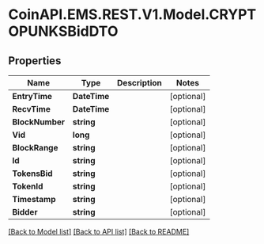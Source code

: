 # CoinAPI.EMS.REST.V1.Model.CRYPTOPUNKSBidDTO

## Properties

Name | Type | Description | Notes
------------ | ------------- | ------------- | -------------
**EntryTime** | **DateTime** |  | [optional] 
**RecvTime** | **DateTime** |  | [optional] 
**BlockNumber** | **string** |  | [optional] 
**Vid** | **long** |  | [optional] 
**BlockRange** | **string** |  | [optional] 
**Id** | **string** |  | [optional] 
**TokensBid** | **string** |  | [optional] 
**TokenId** | **string** |  | [optional] 
**Timestamp** | **string** |  | [optional] 
**Bidder** | **string** |  | [optional] 

[[Back to Model list]](../README.md#documentation-for-models) [[Back to API list]](../README.md#documentation-for-api-endpoints) [[Back to README]](../README.md)

